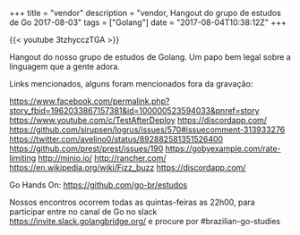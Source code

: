 +++
title = "vendor"
description = "vendor, Hangout do grupo de estudos de Go 2017-08-03"
tags = ["Golang"]
date = "2017-08-04T10:38:12Z"
+++

{{< youtube 3tzhycczTGA >}}

Hangout do nosso grupo de estudos de Golang.
Um papo bem legal sobre a linguagem que a gente adora.

Links mencionados, alguns foram mencionados fora da gravação:

https://www.facebook.com/permalink.php?story_fbid=1962033867157381&id=100000523594033&pnref=story
https://www.youtube.com/c/TestAfterDeploy
https://discordapp.com/
https://github.com/sirupsen/logrus/issues/570#issuecomment-313933276
https://twitter.com/avelino0/status/892882581351526400
https://github.com/prest/prest/issues/190
https://gobyexample.com/rate-limiting
http://minio.io/
http://rancher.com/
https://en.wikipedia.org/wiki/Fizz_buzz
https://discordapp.com/

Go Hands On:
https://github.com/go-br/estudos

Nossos encontros ocorrem todas as quintas-feiras as 22h00, para participar entre no canal de Go no slack https://invite.slack.golangbridge.org/ e procure por #brazilian-go-studies